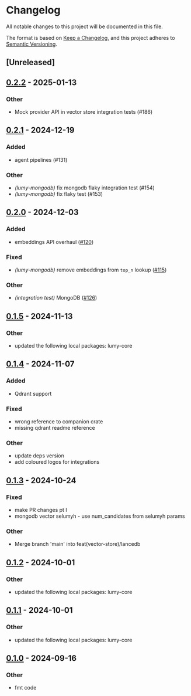 # Changelog

All notable changes to this project will be documented in this file.

The format is based on [Keep a Changelog](https://keepachangelog.com/en/1.0.0/),
and this project adheres to [Semantic Versioning](https://semver.org/spec/v2.0.0.html).

## [Unreleased]

## [0.2.2](https://github.com/m3lmhm98/lumy/compare/lumy-mongodb-v0.2.1...lumy-mongodb-v0.2.2) - 2025-01-13

### Other

- Mock provider API in vector store integration tests (#186)

## [0.2.1](https://github.com/m3lmhm98/lumy/compare/lumy-mongodb-v0.2.0...lumy-mongodb-v0.2.1) - 2024-12-19

### Added

- agent pipelines (#131)

### Other

- *(lumy-mongodb)* fix mongodb flaky integration test (#154)
- *(lumy-mongodb)* fix flaky test (#153)

## [0.2.0](https://github.com/m3lmhm98/lumy/compare/lumy-mongodb-v0.1.5...lumy-mongodb-v0.2.0) - 2024-12-03

### Added

- embeddings API overhaul ([#120](https://github.com/m3lmhm98/lumy/pull/120))

### Fixed

- *(lumy-mongodb)* remove embeddings from `top_n` lookup ([#115](https://github.com/m3lmhm98/lumy/pull/115))

### Other

- *(integration test)* MongoDB ([#126](https://github.com/m3lmhm98/lumy/pull/126))

## [0.1.5](https://github.com/m3lmhm98/lumy/compare/lumy-mongodb-v0.1.4...lumy-mongodb-v0.1.5) - 2024-11-13

### Other

- updated the following local packages: lumy-core

## [0.1.4](https://github.com/m3lmhm98/lumy/compare/lumy-mongodb-v0.1.3...lumy-mongodb-v0.1.4) - 2024-11-07

### Added

- Qdrant support

### Fixed

- wrong reference to companion crate
- missing qdrant readme reference

### Other

- update deps version
- add coloured logos for integrations

## [0.1.3](https://github.com/m3lmhm98/lumy/compare/lumy-mongodb-v0.1.2...lumy-mongodb-v0.1.3) - 2024-10-24

### Fixed

- make PR changes pt I
- mongodb vector selumyh - use num_candidates from selumyh params

### Other

- Merge branch 'main' into feat(vector-store)/lancedb

## [0.1.2](https://github.com/m3lmhm98/lumy/compare/lumy-mongodb-v0.1.1...lumy-mongodb-v0.1.2) - 2024-10-01

### Other

- updated the following local packages: lumy-core

## [0.1.1](https://github.com/m3lmhm98/lumy/compare/lumy-mongodb-v0.1.0...lumy-mongodb-v0.1.1) - 2024-10-01

### Other

- updated the following local packages: lumy-core

## [0.1.0](https://github.com/m3lmhm98/lumy/compare/lumy-mongodb-v0.0.7...lumy-mongodb-v0.1.0) - 2024-09-16

### Other

- fmt code
